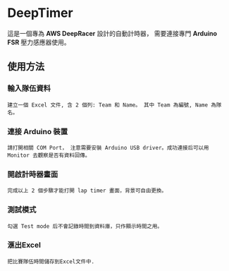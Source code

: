 # DeepTimer
這是一個專為 **AWS DeepRacer** 設計的自動計時器， 需要連接專門 **Arduino FSR** 壓力感應器使用。
 
## 使用方法

### 輸入隊伍資料
    建立一個 Excel 文件, 含 2 個列: Team 和 Name。 其中 Team 為編號, Name 為隊名。

### 連接 Arduino 裝置
    請打開相關 COM Port， 注意需要安裝 Arduino USB driver。成功連接后可以用 Monitor 去觀察是否有資料回傳。

### 開啟計時器畫面
    完成以上 2 個步驟才能打開 lap timer 畫面，背景可自由更換。

### 測試模式
    勾選 Test mode 后不會記錄時間到資料庫，只作顯示時間之用。

### 滙出Excel
    把比賽隊伍時間儲存到Excel文件中.

